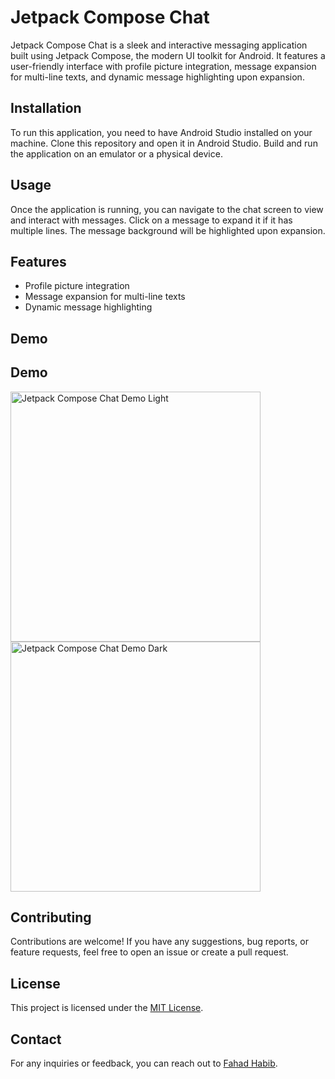 # Jetpack Compose Chat

Jetpack Compose Chat is a sleek and interactive messaging application built using Jetpack Compose, the modern UI toolkit for Android. It features a user-friendly interface with profile picture integration, message expansion for multi-line texts, and dynamic message highlighting upon expansion.

## Installation

To run this application, you need to have Android Studio installed on your machine. Clone this repository and open it in Android Studio. Build and run the application on an emulator or a physical device.

## Usage

Once the application is running, you can navigate to the chat screen to view and interact with messages. Click on a message to expand it if it has multiple lines. The message background will be highlighted upon expansion.

## Features

- Profile picture integration
- Message expansion for multi-line texts
- Dynamic message highlighting

## Demo

## Demo

<img src="https://github.com/fahaddhabib/Jetpack-Compose-ChatApp-UI/blob/master/assets/demoday.gif" alt="Jetpack Compose Chat Demo Light" width="400"/> <img src="https://github.com/fahaddhabib/Jetpack-Compose-ChatApp-UI/blob/master/assets/demonight.gif" alt="Jetpack Compose Chat Demo Dark" width="400"/>


## Contributing

Contributions are welcome! If you have any suggestions, bug reports, or feature requests, feel free to open an issue or create a pull request.

## License

This project is licensed under the [MIT License](LICENSE.txt).

## Contact

For any inquiries or feedback, you can reach out to [Fahad Habib](mailto:fahad@psychocreatives.com).
